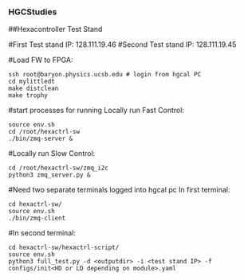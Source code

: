 ### HGCStudies

##Hexacontroller Test Stand

#First Test stand IP: 128.111.19.46
#Second Test stand IP: 128.111.19.45

#Load FW to FPGA:
```
ssh root@baryon.physics.ucsb.edu # login from hgcal PC
cd mylittledt
make distclean
make trophy
```
#start processes for running
Locally run Fast Control:
```
source env.sh
cd /root/hexactrl-sw
./bin/zmq-server &
```

#Locally run Slow Control:
```
cd /root/hexactrl-sw/zmq_i2c
python3 zmq_server.py &
```

#Need two separate terminals logged into hgcal pc
In first terminal:
```
cd hexactrl-sw/
source env.sh
./bin/zmq-client
```

#In second terminal:
```
cd hexactrl-sw/hexactrl-script/
source env.sh
python3 full_test.py -d <outputdir> -i <test stand IP> -f configs/init<HD or LD depending on module>.yaml
```
